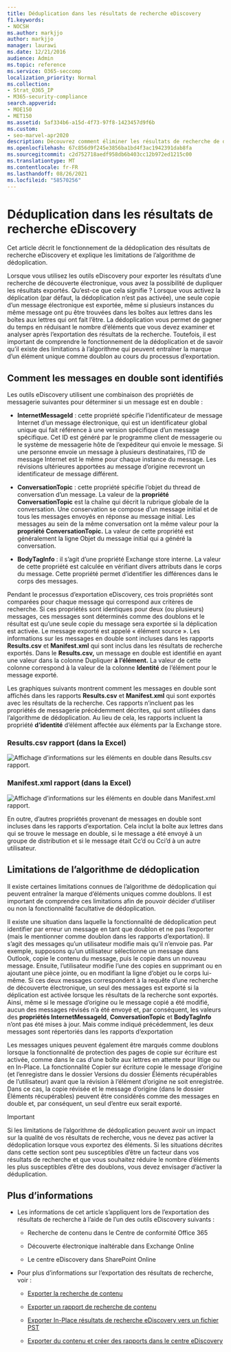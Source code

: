 ```yaml
---
title: Déduplication dans les résultats de recherche eDiscovery
f1.keywords:
- NOCSH
ms.author: markjjo
author: markjjo
manager: laurawi
ms.date: 12/21/2016
audience: Admin
ms.topic: reference
ms.service: O365-seccomp
localization_priority: Normal
ms.collection:
- Strat_O365_IP
- M365-security-compliance
search.appverid:
- MOE150
- MET150
ms.assetid: 5af334b6-a15d-4f73-97f8-1423457d9f6b
ms.custom:
- seo-marvel-apr2020
description: Découvrez comment éliminer les résultats de recherche de découverte électronique en double afin qu’une seule copie d’un message électronique soit exportée.
ms.openlocfilehash: 67c856d9f245e3856ba1bd4f3ac1942391dab8fa
ms.sourcegitcommit: c2d752718aedf958db6b403cc12b972ed1215c00
ms.translationtype: MT
ms.contentlocale: fr-FR
ms.lasthandoff: 08/26/2021
ms.locfileid: "58570256"
---
```

# <a name="de-duplication-in-ediscovery-search-results"></a>Déduplication dans les résultats de recherche eDiscovery

Cet article décrit le fonctionnement de la dédoplication des résultats de recherche eDiscovery et explique les limitations de l’algorithme de dédoplication.
  
Lorsque vous utilisez les outils eDiscovery pour exporter les résultats d’une recherche de découverte électronique, vous avez la possibilité de dupliquer les résultats exportés. Qu’est-ce que cela signifie ? Lorsque vous activez la déplication (par défaut, la dédoplication n’est pas activée), une seule copie d’un message électronique est exportée, même si plusieurs instances du même message ont pu être trouvées dans les boîtes aux lettres dans les boîtes aux lettres qui ont fait l’être. La dédoplication vous permet de gagner du temps en réduisant le nombre d’éléments que vous devez examiner et analyser après l’exportation des résultats de la recherche. Toutefois, il est important de comprendre le fonctionnement de la dédoplication et de savoir qu’il existe des limitations à l’algorithme qui peuvent entraîner la marque d’un élément unique comme doublon au cours du processus d’exportation.
  
## <a name="how-duplicate-messages-are-identified"></a>Comment les messages en double sont identifiés

Les outils eDiscovery utilisent une combinaison des propriétés de messagerie suivantes pour déterminer si un message est en double :
  
- **InternetMessageId** : cette propriété spécifie l’identificateur de message Internet d’un message électronique, qui est un identificateur global unique qui fait référence à une version spécifique d’un message spécifique. Cet ID est généré par le programme client de messagerie ou le système de messagerie hôte de l’expéditeur qui envoie le message. Si une personne envoie un message à plusieurs destinataires, l’ID de message Internet est le même pour chaque instance du message. Les révisions ultérieures apportées au message d’origine recevront un identificateur de message différent. 

- **ConversationTopic** : cette propriété spécifie l’objet du thread de conversation d’un message. La valeur de la **propriété ConversationTopic** est la chaîne qui décrit la rubrique globale de la conversation. Une conservation se compose d’un message initial et de tous les messages envoyés en réponse au message initial. Les messages au sein de la même conversation ont la même valeur pour la **propriété ConversationTopic.** La valeur de cette propriété est généralement la ligne Objet du message initial qui a généré la conversation. 

- **BodyTagInfo** : il s’agit d’une propriété Exchange store interne. La valeur de cette propriété est calculée en vérifiant divers attributs dans le corps du message. Cette propriété permet d’identifier les différences dans le corps des messages. 

Pendant le processus d’exportation eDiscovery, ces trois propriétés sont comparées pour chaque message qui correspond aux critères de recherche. Si ces propriétés sont identiques pour deux (ou plusieurs) messages, ces messages sont déterminés comme des doublons et le résultat est qu’une seule copie du message sera exportée si la déplication est activée. Le message exporté est appelé « élément source ». Les informations sur les messages en double sont incluses dans les rapports **Results.csv** et **Manifest.xml** qui sont inclus dans les résultats de recherche exportés. Dans le **Results.csv,** un message en double est identifié en ayant une valeur dans la colonne Dupliquer **à l’élément.** La valeur de cette colonne correspond à la valeur de la colonne **Identité** de l’élément pour le message exporté. 
  
Les graphiques suivants montrent comment les messages en double sont affichés dans les rapports **Results.csv** et **Manifest.xml** qui sont exportés avec les résultats de la recherche. Ces rapports n’incluent pas les propriétés de messagerie précédemment décrites, qui sont utilisées dans l’algorithme de dédoplication. Au lieu de cela, les rapports incluent la propriété **d’identité** d’élément affectée aux éléments par la Exchange store. 
  
 ### <a name="resultscsv-report-viewed-in-excel"></a>Results.csv rapport (dans la Excel)
  
![Affichage d’informations sur les éléments en double dans Results.csv rapport.](../media/e3d64004-3b91-4cba-b6f3-934b46cbdcdb.png)
  
 ### <a name="manifestxml-report-viewed-in-excel"></a>Manifest.xml rapport (dans la Excel)
  
![Affichage d’informations sur les éléments en double dans Manifest.xml rapport.](../media/69aa4786-9883-46ff-bcae-b35e0daf4a6d.png)
  
En outre, d’autres propriétés provenant de messages en double sont incluses dans les rapports d’exportation. Cela inclut la boîte aux lettres dans qui se trouve le message en double, si le message a été envoyé à un groupe de distribution et si le message était Cc’d ou Cci’d à un autre utilisateur.
  
## <a name="limitations-of-the-de-duplication-algorithm"></a>Limitations de l’algorithme de dédoplication

Il existe certaines limitations connues de l’algorithme de dédoplication qui peuvent entraîner la marque d’éléments uniques comme doublons. Il est important de comprendre ces limitations afin de pouvoir décider d’utiliser ou non la fonctionnalité facultative de dédoplication.
  
Il existe une situation dans laquelle la fonctionnalité de dédoplication peut identifier par erreur un message en tant que doublon et ne pas l’exporter (mais le mentionner comme doublon dans les rapports d’exportation). Il s’agit des messages qu’un utilisateur modifie mais qu’il n’envoie pas. Par exemple, supposons qu’un utilisateur sélectionne un message dans Outlook, copie le contenu du message, puis le copie dans un nouveau message. Ensuite, l’utilisateur modifie l’une des copies en supprimant ou en ajoutant une pièce jointe, ou en modifiant la ligne d’objet ou le corps lui-même. Si ces deux messages correspondent à la requête d’une recherche de découverte électronique, un seul des messages est exporté si la déplication est activée lorsque les résultats de la recherche sont exportés. Ainsi, même si le message d’origine ou le message copié a été modifié, aucun des messages révisés n’a été envoyé et, par conséquent, les valeurs des **propriétés InternetMessageId**, **ConversationTopic** et **BodyTagInfo** n’ont pas été mises à jour. Mais comme indiqué précédemment, les deux messages sont répertoriés dans les rapports d’exportation 
  
Les messages uniques peuvent également être marqués comme doublons lorsque la fonctionnalité de protection des pages de copie sur écriture est activée, comme dans le cas d’une boîte aux lettres en attente pour litige ou en In-Place. La fonctionnalité Copier sur écriture copie le message d’origine (et l’enregistre dans le dossier Versions du dossier Éléments récupérables de l’utilisateur) avant que la révision à l’élément d’origine ne soit enregistrée. Dans ce cas, la copie révisée et le message d’origine (dans le dossier Éléments récupérables) peuvent être considérés comme des messages en double et, par conséquent, un seul d’entre eux serait exporté.
  
> [!IMPORTANT]
> Si les limitations de l’algorithme de dédoplication peuvent avoir un impact sur la qualité de vos résultats de recherche, vous ne devez pas activer la dédoplication lorsque vous exportez des éléments. Si les situations décrites dans cette section sont peu susceptibles d’être un facteur dans vos résultats de recherche et que vous souhaitez réduire le nombre d’éléments les plus susceptibles d’être des doublons, vous devez envisager d’activer la déduplication. 
  
## <a name="more-information"></a>Plus d’informations

- Les informations de cet article s’appliquent lors de l’exportation des résultats de recherche à l’aide de l’un des outils eDiscovery suivants :

  - Recherche de contenu dans le Centre de conformité Office 365

  - Découverte électronique inaltérable dans Exchange Online

  - Le centre eDiscovery dans SharePoint Online

- Pour plus d’informations sur l’exportation des résultats de recherche, voir :

  - [Exporter la recherche de contenu](export-search-results.md)

  - [Exporter un rapport de recherche de contenu](export-a-content-search-report.md)

  - [Exporter In-Place résultats de recherche eDiscovery vers un fichier PST](/exchange/security-and-compliance/in-place-ediscovery/export-search-results)

  - [Exporter du contenu et créer des rapports dans le centre eDiscovery](/SharePoint/governance/export-content-and-create-reports-in-the-ediscovery-center)